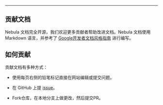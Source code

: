 
---
## 贡献文档

Nebula 文档完全开源，我们欢迎更多贡献者帮助改进文档。Nebula 文档使用 Markdown 语言，并参考了 [Google开发者文档风格指南](https://developers.google.com/style/) 进行编写。

## 如何贡献

贡献文档有多种方式：

 - 使用每页右侧的铅笔标记直接在网站编辑或提交问题。

 - 在 GitHub 上提 [issue](https://github.com/vesoft-inc/nebula/issues)。

 - Fork仓库，在本地分支上做更改，然后提交PR。
